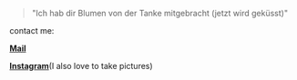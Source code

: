 > "Ich hab dir Blumen von der Tanke mitgebracht (jetzt wird geküsst)"

contact me:

**[Mail](mailto:l.silberstein@ostfalia.de)**

**[Instagram](https://www.instagram.com/linusmagplina/)**(I also love to take pictures)

<!--
**lsilberstein/lsilberstein** is a ✨ _special_ ✨ repository because its `README.md` (this file) appears on your GitHub profile.

Here are some ideas to get you started:

- 🔭 I’m currently working on ...
- 🌱 I’m currently learning ...
- 👯 I’m looking to collaborate on ...
- 🤔 I’m looking for help with ...
- 💬 Ask me about ...
- 📫 How to reach me: ...
- 😄 Pronouns: ...
- ⚡ Fun fact: ...
-->
